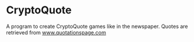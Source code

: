 # CryptoQuote
A program to create CryptoQuote games like in the newspaper. Quotes are retrieved from www.quotationspage.com
